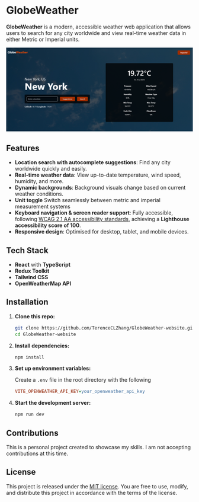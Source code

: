 # GlobeWeather

**GlobeWeather** is a modern, accessible weather web application that allows users to search for any city worldwide and view real-time weather data in either Metric or Imperial units.

![GlobeWeather](src/assets/readme.png)

## Features

- **Location search with autocomplete suggestions**: Find any city worldwide quickly and easily.
- **Real-time weather data**: View up-to-date temperature, wind speed, humidity, and more.
- **Dynamic backgrounds**: Background visuals change based on current weather conditions.
- **Unit toggle** Switch seamlessly between metric and imperial measurement systems
- **Keyboard navigation & screen reader support**: Fully accessible, following [WCAG 2.1 AA accessibility standards](https://www.w3.org/TR/WCAG21/), achieving a **Lighthouse accessibility score of 100**.
- **Responsive design**: Optimised for desktop, tablet, and mobile devices.

## Tech Stack

- **React** with **TypeScript**
- **Redux Toolkit**
- **Tailwind CSS**
- **OpenWeatherMap API**

## Installation

1. **Clone this repo:**

   ```bash
   git clone https://github.com/TerenceCLZhang/GlobeWeather-website.git
   cd GlobeWeather-website
   ```

2. **Install dependencies:**

   ```bash
   npm install
   ```

3. **Set up environment variables:**

   Create a `.env` file in the root directory with the following

   ```ini
   VITE_OPENWEATHER_API_KEY=your_openweather_api_key
   ```

4. **Start the development server:**

   ```bash
   npm run dev
   ```

## Contributions

This is a personal project created to showcase my skills. I am not accepting contributions at this time.

## License

This project is released under the [MIT license](LICENSE). You are free to use, modify, and distribute this project in accordance with the terms of the license.
